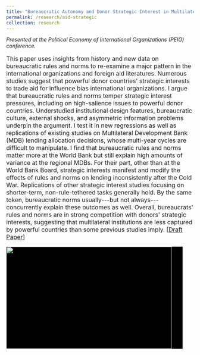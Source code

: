 ```yaml
---
title: "Bureaucratic Autonomy and Donor Strategic Interest in Multilateral Foreign Aid: Rules and Norms vs. Influence "
permalink: /research/aid-strategic
collection: research
---
```


<style>
.thumbnailas {
    background-color: black;
    height: 275px;
    display: inline-block; 
    background-size: cover; 
    background-position: center center;
    background-repeat: no-repeat;
}
</style>

*Presented at the Political Economy of International Organizations (PEIO) conference.*

<p style="font-size: 12pt; width: 100%; text-align: left;">This paper uses insights from history and new data on bureaucratic rules and norms to re-examine a major pattern in the international organizations and foreign aid literatures. Numerous studies suggest that powerful donor countries' strategic interests to trade aid for influence bias international organizations. I argue that bureaucratic rules and norms temper strategic interest pressures, including on high-salience issues to powerful donor countries. Understudied institutional design features, bureaucratic culture, external shocks, and asymmetric information problems underpin the argument. I test it in new regressions as well as replications of existing studies on Multilateral Development Bank (MDB) lending allocation decisions, whose multi-year cycles are difficult to manipulate. I find that bureaucratic rules and norms matter more at the World Bank but still explain high amounts of variance at the regional MDBs. For their part, other than at the World Bank Board, strategic interests manifest and modify the effects of rules and norms on lending inconsistently after the Cold War. Replications of other strategic interest studies focusing on shorter-term, non-rule-tethered tasks generally hold. By the same token, bureaucratic norms usually---but not always---concurrently explain these outcomes as well. Overall, bureaucrats' rules and norms are in strong competition with donors' strategic interests, suggesting that multilateral institutions are less captured by powerful countries than some previous studies imply.    [<a href="https://mikedenly.com/files/aid-strategic.pdf">Draft Paper</a>]</p>

<p style="font-size: 12pt; width: 100%; text-align: left;"><img src="/images/foreign_aid.png" class="thumbnailas" style="width: 94%;"></p>